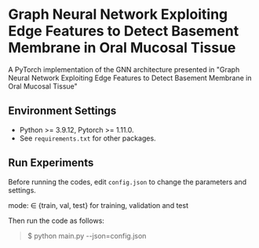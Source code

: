 # Graph Neural Network Exploiting Edge Features to Detect Basement Membrane in Oral Mucosal Tissue
A PyTorch implementation of the GNN architecture presented in "Graph Neural Network Exploiting Edge Features to Detect Basement Membrane in Oral Mucosal Tissue"

## Environment Settings
- Python >= 3.9.12, Pytorch >= 1.11.0.
- See  `requirements.txt`  for other packages.

## Run Experiments
Before running the codes, edit `config.json` to change the parameters and settings.

mode: $\in$ {train, val, test} for training, validation and test

Then run the code as follows:
> $ python main.py --json=config.json
